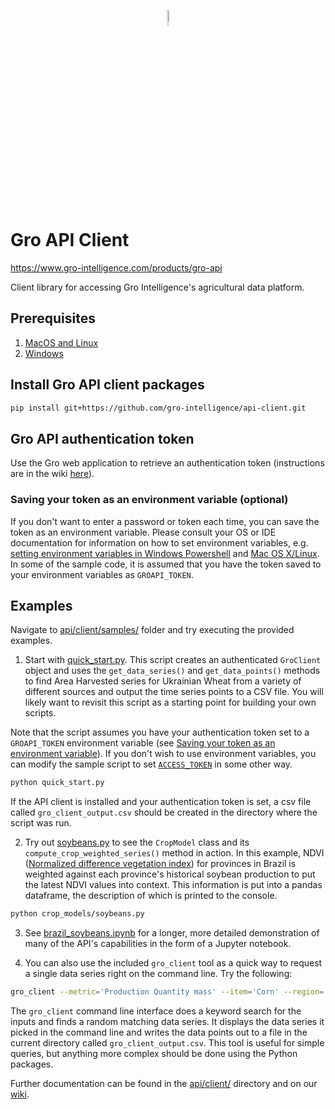 <p align="center"><img width=8% src="https://gro-intelligence.com/images/logo.jpg"></p>

# Gro API Client

https://www.gro-intelligence.com/products/gro-api

Client library for accessing Gro Intelligence's agricultural data platform.

## Prerequisites

1. [MacOS and Linux](unix-setup.md)
2. [Windows](windows-setup.md)

## Install Gro API client packages

```sh
pip install git+https://github.com/gro-intelligence/api-client.git
```

## Gro API authentication token

Use the Gro web application to retrieve an authentication token (instructions are in the wiki [here](https://github.com/gro-intelligence/api-client/wiki/Authentication-Tokens#11-using-the-gro-web-application-preferred)).

### Saving your token as an environment variable (optional)

If you don't want to enter a password or token each time, you can save the token as an environment variable. Please consult your OS or IDE documentation for information on how to set environment variables, e.g. [setting environment variables in Windows Powershell](https://docs.microsoft.com/en-us/powershell/module/microsoft.powershell.core/about/about_environment_variables?view=powershell-6) and [Mac OS X/Linux](https://apple.stackexchange.com/questions/106778/how-do-i-set-environment-variables-on-os-x). In some of the sample code, it is assumed that you have the token saved to your environment variables as `GROAPI_TOKEN`.

## Examples

Navigate to [api/client/samples/](api/client/samples/) folder and try executing the provided examples.

1. Start with [quick_start.py](api/client/samples/quick_start.py). This script creates an authenticated `GroClient` object and uses the `get_data_series()` and `get_data_points()` methods to find Area Harvested series for Ukrainian Wheat from a variety of different sources and output the time series points to a CSV file. You will likely want to revisit this script as a starting point for building your own scripts.

Note that the script assumes you have your authentication token set to a `GROAPI_TOKEN` environment variable (see [Saving your token as an environment variable](#saving-your-token-as-an-environment-variable-optional)). If you don't wish to use environment variables, you can modify the sample script to set [`ACCESS_TOKEN`](https://github.com/gro-intelligence/api-client/blob/0d1aa2bccaa25a033e39712c62363fd89e69eea1/api/client/samples/quick_start.py#L7) in some other way.

```sh
python quick_start.py
```

If the API client is installed and your authentication token is set, a csv file called `gro_client_output.csv` should be created in the directory where the script was run.

2. Try out [soybeans.py](api/client/samples/crop_models/soybeans.py) to see the `CropModel` class and its `compute_crop_weighted_series()` method in action. In this example, NDVI ([Normalized difference vegetation index](https://app.gro-intelligence.com/dictionary/items/321)) for provinces in Brazil is weighted against each province's historical soybean production to put the latest NDVI values into context. This information is put into a pandas dataframe, the description of which is printed to the console.

```sh
python crop_models/soybeans.py
```

3. See [brazil_soybeans.ipynb](https://github.com/gro-intelligence/api-client/blob/development/api/client/samples/crop_models/brazil_soybeans.ipynb) for a longer, more detailed demonstration of many of the API's capabilities in the form of a Jupyter notebook.

4. You can also use the included `gro_client` tool as a quick way to request a single data series right on the command line. Try the following:

```sh
gro_client --metric='Production Quantity mass' --item='Corn' --region='United States' --user_email='email@example.com'
```

The `gro_client` command line interface does a keyword search for the inputs and finds a random matching data series. It displays the data series it picked in the command line and writes the data points out to a file in the current directory called `gro_client_output.csv`. This tool is useful for simple queries, but anything more complex should be done using the Python packages.

Further documentation can be found in the [api/client/](api/client) directory and on our [wiki](https://github.com/gro-intelligence/api-client/wiki).
